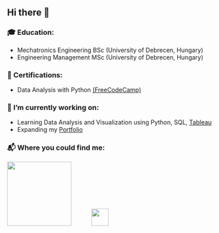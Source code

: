 ## Hi there 👋

<!--
**YousefBarakat99/YousefBarakat99** is a ✨ _special_ ✨ repository because its `README.md` (this file) appears on your GitHub profile.

Here are some ideas to get you started:

- 🔭 I’m currently working on ...
- 🌱 I’m currently learning ...
- 👯 I’m looking to collaborate on ...
- 🤔 I’m looking for help with ...
- 💬 Ask me about ...
- 📫 How to reach me: ...
- 😄 Pronouns: ...
- ⚡ Fun fact: ...
-->
### 🎓 Education:
  - Mechatronics Engineering BSc (University of Debrecen, Hungary)
  - Engineering Management MSc (University of Debrecen, Hungary)
 

### 📜 Certifications:
  - Data Analysis with Python [(FreeCodeCamp)](https://freecodecamp.org/certification/Heroghost52/data-analysis-with-python-v7)


### 🌱 I’m currently working on:
  - Learning Data Analysis and Visualization using Python, SQL, [Tableau](https://public.tableau.com/app/profile/yousef.barakat)
  - Expanding my [Portfolio](https://github.com/YousefBarakat99/My_Portfolio)

### :mailbox_with_mail: Where you could find me:
[<img src="https://upload.wikimedia.org/wikipedia/commons/thumb/0/01/LinkedIn_Logo.svg/2560px-LinkedIn_Logo.svg.png" width="150"/>](https://www.linkedin.com/in/yousef-barakat-019816205/)&nbsp;&nbsp;&nbsp;&nbsp;&nbsp;&nbsp;&nbsp;&nbsp;&nbsp;&nbsp;&nbsp;&nbsp;[<img src="https://cdn-icons-png.flaticon.com/512/3037/3037366.png" height="40"/>](https://yousefbarakat99.github.io/website/)
